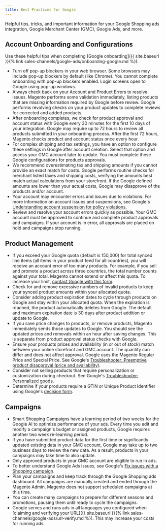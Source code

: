 ```yaml
---
title: Best Practices for Google
---
```



Helpful tips, tricks, and important information for your Google Shopping ads integration, Google Merchant Center (GMC), Google Ads, and more.

## Account Onboarding and Configurations

Use these helpful tips when completing [Google onboarding]({{ site.baseurl }}{% link sales-channels/google-ads/onboarding-google.md %}).

* Turn off pop-up blockers in your web browser. Some browsers may include pop-up blockers by default (like Chrome). You cannot complete onboarding with pop-up blockers enabled. Login screens open to Google using pop-up windows.
* Always check back on your Account and Product Errors to resolve issues. Magento performs some validation immediately, listing products that are missing information required by Google before review. Google performs revolving checks on your product updates to complete reviews for corrected and added products.
* After onboarding completes, we check for product approval and account status with Google every 30 minutes for the first 10 days of your integration. Google may require up to 72 hours to review all products submitted in your onboarding process. After the first 72 hours, Magento checks product and account status once every hour.
* For complex shipping and tax settings, you have an option to configure these settings in Google after account creation. Select that option and access your GMC account later to update. You must complete these Google configurations for products approvals.
* We recommend overestimating tax and shipping amounts if you cannot provide an exact match for costs. Google performs routine checks for merchant listed taxes and shipping costs, verifying the amounts best match actual calculations from your storefront. If the Google defined amounts are lower than your actual costs, Google may disapprove of the products and/or account.
* Your account may encounter errors and issues due to violations. For more information on account issues and suspensions, see Google's [Understanding account suspension for policy violations][1].
* Review and resolve your account errors quickly as possible. Your GMC account must be approved to continue and complete product approvals and campaigns. If your account is in error, all approvals are placed on hold and campaigns stop running.

## Product Management

* If you exceed your Google quota (default is 150,000) for total synced line items (all items in your product feed for all countries), you will receive an account error of too many products. For example, if you sell and promote a product across three countries, the total number counts against your total. Magento cannot extend or affect this quota. To increase your limit, [contact Google with this form][2].
* Check for and remove excessive numbers of invalid products to keep your synced product amounts within your allocated quota.
* Consider adding product expiration dates to cycle through products on Google and stay within your allocated quota. When the expiration is reached, the product automatically deletes from Google. The default and maximum expiration date is 30 days after product addition or update to Google.
* If you save price changes to products, or remove products, Magento immediately sends those updates to Google. You should see the updated prices and removals within an hour after saving changes. This is separate from product approval status checks with Google.
* Ensure your products prices and availability (in or out of stock) match between your online storefront and GMC account. The quantity can differ and does not affect approval. Google uses the Magento Regular Price and Special Price. See Google's [Troubleshooter: Preemptive product disapproval (price and availability)][3].
* Consider not selling products that require personalization or customization during checkout. See Google's [Troubleshooter: Personalized goods][4].
* Determine if your products require a GTIN or Unique Product Identifier using Google's [decision form][5].

## Campaigns

* Smart Shopping Campaigns have a learning period of two weeks for the Google AI to optimize performance of your ads. Every time you edit and modify a campaign's budget or assigned products, Google requires another two week re-learning period.
* If you have submitted product data for the first time or significantly updated existing data in your GMC account, Google may take up to two business days to review the new data. As a result, products in your campaigns may take time to also update.
* Only approved products in your GMC account are eligible to run in ads.
* To better understand Google Ads issues, see Google's [Fix issues with a Shopping campaign][6].
* Plan your campaigns and keep track through the Google Shopping ads dashboard. All campaigns are manually created and ended through the Magento Admin. Magento does not support scheduled campaigns at this time.
* You can create many campaigns to prepare for different seasons and promotions, pausing them until ready to cycle the campaigns.
* Google serves and runs ads in all languages you configured when [claiming and verifying your URL]({{ site.baseurl }}{% link sales-channels/google-ads/url-verify.md %}). This may increase your costs for running ads.

[1]: https://support.google.com/merchants/answer/2948694
[2]: https://support.google.com/merchants/contact/additional_items
[3]: https://support.google.com/merchants/answer/7334523
[4]: https://support.google.com/merchants/answer/7553527
[5]: https://support.google.com/merchants/troubleshooter/7540281
[6]: https://support.google.com/google-ads/answer/6275319
